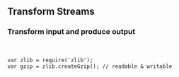 ##  Transform Streams

### Transform input and produce output
<!-- .element: class="fragment" -->

<br/>

```
var zlib = require('zlib');
var gzip = zlib.createGzip(); // readable & writable
```
<!-- .element: class="fragment javascript" -->
